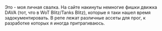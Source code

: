 Это - моя личная свалка. На сайте накинуты немногие фишки движка DAVA (тот, что в WoT Blitz/Tanks Blitz), которые я таки нашел время задокументировать. В репе лежат различные ассеты для прог, к разработке которых я иногда притрагиваюсь.
